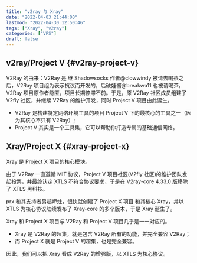 ```yaml
---
title: "v2ray 与 Xray"
date: "2022-04-03 21:44:00"
lastmod: "2022-04-30 12:50:46"
tags: ["Xray", "v2ray"]
categories: ["VPS"]
draft: false
---
```


## v2ray/Project V {#v2ray-project-v}

V2Ray 的由来：V2Ray 是 继 Shadowsocks 作者@clowwindy 被请去喝茶之后，V2Ray 项目组为表示抗议而开发的，后破娃酱@breakwa11 也被请喝茶，V2Ray 项目原作者隐匿，项目长期停滞不前。于是，原 V2Ray 社区成员组建了 V2fly 社区，并继续 V2Ray 的维护开发，同时 Project V 项目由此诞生。

-   V2Ray 是构建特定网络环境工具的项目 Project V 下的最核心的工具之一（因为其核心不只有 V2Ray）;
-   Project V 其实是一个工具集，它可以帮助你打造专属的基础通信网络。


## Xray/Project X {#xray-project-x}

Xray 是 Project X 项目的核心模块。

由于 V2Ray 一直遵循 MIT 协议，Project V 项目社区(V2fly 社区)的维护团队发起投票，并最终认定 XTLS 不符合协议要求，于是在 V2ray-core 4.33.0 版移除了 XTLS 黑科技。

prx 和其支持者另起炉灶，很快就创建了 Project X 项目 和其核心 Xray，并以 XTLS 为核心协议陆续发布了 Xray-core 的多个版本，于是 Xray 诞生了。

Xray 和 Project X 项目与 V2Ray 和 Project V 项目几乎是一一对应的。

-   Xray 是 V2Ray 的超集，就是包含 V2Ray 所有的功能，并完全兼容 V2Ray；
-   而 Project X 就是 Project V 的超集，也是完全兼容。

因此，我们可以把 Xray 看成 V2Ray 的增强版，以 XTLS 为核心协议。